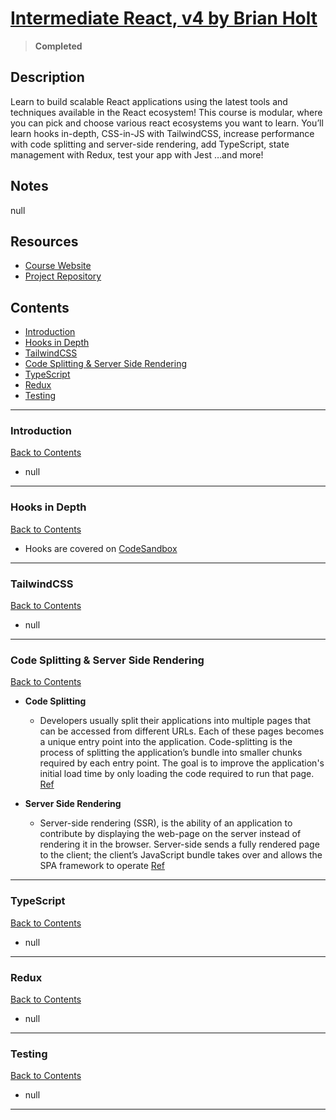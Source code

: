 # [Intermediate React, v4 by Brian Holt](https://frontendmasters.com/courses/intermediate-react-v4/)

> **Completed**

## Description

Learn to build scalable React applications using the latest tools and techniques available in the React ecosystem! This course is modular, where you can pick and choose various react ecosystems you want to learn. You’ll learn hooks in-depth, CSS-in-JS with TailwindCSS, increase performance with code splitting and server-side rendering, add TypeScript, state management with Redux, test your app with Jest …and more!

## Notes

null

## Resources

- [Course Website](https://btholt.github.io/complete-intro-to-react-v7/#:~:text=Expand%20Your%20App-,Intermediate%20React%20V4,-Welcome%20to%20Intermediate)
- [Project Repository](https://github.com/btholt/citr-v7-project)

## Contents

- [Introduction](#introduction)
- [Hooks in Depth](#hooks-in-depth)
- [TailwindCSS](#tailwindcss)
- [Code Splitting & Server Side Rendering](#code-splitting-server-side-rendering)
- [TypeScript](#typescript)
- [Redux](#redux)
- [Testing](#testing)

---

### <span id="introduction">Introduction</span>

[Back to Contents](#contents)

- null

---

### <span id="hooks-in-depth">Hooks in Depth</span>

[Back to Contents](#contents)

- Hooks are covered on [CodeSandbox](https://codesandbox.io/s/pedantic-pare-wkuid9)

---

### <span id="tailwindcss">TailwindCSS</span>

[Back to Contents](#contents)

- null

---

### <span id="code-splitting-server-side-rendering">Code Splitting & Server Side Rendering</span>

[Back to Contents](#contents)

- **Code Splitting**

  - Developers usually split their applications into multiple pages that can be accessed from different URLs. Each of these pages becomes a unique entry point into the application. Code-splitting is the process of splitting the application’s bundle into smaller chunks required by each entry point. The goal is to improve the application's initial load time by only loading the code required to run that page. [Ref](https://nextjs.org/learn/foundations/how-nextjs-works/code-splitting#:~:text=Developers%20usually%20split,run%20that%20page.)

- **Server Side Rendering**
  - Server-side rendering (SSR), is the ability of an application to contribute by displaying the web-page on the server instead of rendering it in the browser. Server-side sends a fully rendered page to the client; the client’s JavaScript bundle takes over and allows the SPA framework to operate [Ref](<https://www.educative.io/answers/what-is-server-side-rendering#:~:text=Server%2Dside%20rendering%20(SSR)%2C%20is%20the%20ability%20of%20an%20application%20to%20contribute%20by%20displaying%20the%20web%2Dpage%20on%20the%20server%20instead%20of%20rendering%20it%20in%20the%20browser.%20Server%2Dside%20sends%20a%20fully%20rendered%20page%20to%20the%20client%3B%20the%20client%E2%80%99s%20JavaScript%20bundle%20takes%20over%20and%20allows%20the%20SPA%20framework%20to%20operate>)

---

### <span id="typescript">TypeScript</span>

[Back to Contents](#contents)

- null

---

### <span id="redux">Redux</span>

[Back to Contents](#contents)

- null

---

### <span id="testing">Testing</span>

[Back to Contents](#contents)

- null

---
